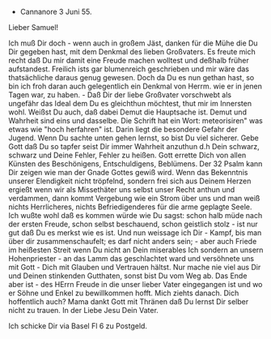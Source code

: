 + Cannanore 3 Juni 55.

Lieber Samuel!

Ich muß Dir doch - wenn auch in großem Jäst, danken für die Mühe die Du Dir gegeben hast, mit dem Denkmal des lieben Großvaters. Es freute mich recht daß Du mir damit eine Freude machen wolltest und deßhalb früher aufstandest. Freilich ists gar blumenreich geschrieben und mir wäre das thatsächliche daraus genug gewesen. Doch da Du es nun gethan hast, so bin ich froh daran auch gelegentlich ein Denkmal von Herrm. wie er in jenen Tagen war, zu haben. - Daß Dir der liebe Großvater vorschwebt als ungefähr das Ideal dem Du es gleichthun möchtest, thut mir im Innersten wohl. Weißst Du auch, daß dabei Demut die Hauptsache ist. Demut und Wahrheit sind eins und dasselbe. Die Schrift hat ein Wort: meteorisiren" was etwas wie "hoch herfahren" ist. Darin liegt die besondere Gefahr der Jugend. Wenn Du sachte unten gehen lernst, so bist Du viel sicherer. Gebe Gott daß Du so tapfer seist Dir immer Wahrheit anzuthun d.h Dein schwarz, schwarz und Deine Fehler, Fehler zu heißen. Gott errette Dich von allen Künsten des Beschönigens, Entschuldigens, Beblümens. Der 32 Psalm kann Dir zeigen wie man der Gnade Gottes gewiß wird. Wenn das Bekenntnis unserer Elendigkeit nicht tröpfelnd, sondern frei sich aus Deinem Herzen ergießt wenn wir als Missethäter uns selbst unser Recht anthun und verdammen, dann kommt Vergebung wie ein Strom über uns und man weiß nichts Herrlicheres, nichts Befriedigenderes für die arme geplagte Seele. Ich wußte wohl daß es kommen würde wie Du sagst: schon halb müde nach der ersten Freude, schon selbst beschauend, schon geistlich stolz - ist nur gut daß Du es merkst wie es ist. Und nun weissage ich Dir - Kampf, bis man über dir zusammenschaufelt; es darf nicht anders sein; - aber auch Friede im heißesten Streit wenn Du nicht an Dein miserables Ich sondern an unsern Hohenpriester - an das Lamm das geschlachtet ward und versöhnete uns mit Gott - Dich mit Glauben und Vertrauen hältst. Nur mache nie viel aus Dir und Deinen stinkenden Gutthaten, sonst bist Du vom Weg ab. Das Ende aber ist - des HErrn Freude in die unser lieber Vater eingegangen ist und wo er Söhne und Enkel zu bewillkommen hofft. Mich ziehts danach. Dich hoffentlich auch? Mama dankt Gott mit Thränen daß Du lernst Dir selber nicht zu trauen. In der Liebe Jesu
 Dein Vater.

Ich schicke Dir via Basel Fl 6 zu Postgeld.

